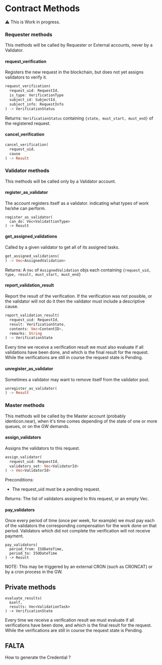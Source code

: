 
# Contract Methods

:warning: This is Work in progress.

### Requester methods

This methods will be called by Requester or External accounts, never by a Validator.

#### request_verification

Registers the new request in the blockchain, but does not yet assigns validators to verify it. 
~~~rust
request_verification(
  request_uid: RequestId,
  is_type: VerificationType 
  subject_id: SubjectId, 
  subject_info: RequestInfo
) -> VerificationStatus
~~~

Returns: `VerificationStatus` containing `{state, must_start, must_end}` of the registered request.

#### cancel_verification
~~~rust
cancel_verification(
  request_uid, 
  cause
) -> Result
~~~


### Validator methods

This methods will be called only by a Validator account.

#### register_as_validator

The account registers itself as a validator. indicating what types of work he/she can perform.
~~~ 
register_as_validator(
  can_do: Vec<ValidattionType>
) -> Result 
~~~

#### get_assigned_validations

Called by a given validator to get all of its assigned tasks.
~~~rust
get_assigned_validations(
) -> Vec<AssignedValidation>
~~~

Returns: A `Vec` of  `AssignedValidation` objs each containing `{request_uid, type, result, must_start, must_end}`

#### report_validation_result

Report the result of the verification. If the verification was not possible, or the validator will not do it then  the validator must include a descriptive cause.
~~~rust
report_validation_result(
  request_uid: RequestId, 
  result: VerificationState, 
  contents: Vec<ContentID>, 
  remarks: String
) -> VerificationState
~~~

Every time we receive a verification result we must also evaluate if all validations have been done, and which is the final result for the request. While the verifications are still in course the request state is Pending.

#### unregister_as_validator

Sometimes a validator may want to remove itself from the validator pool.
~~~rust
unregister_as_validator(
) -> Result
~~~


### Master methods

This methods will be called by the Master account (probably identicon.near), when it's time comes depending of the state of one or more queues, or on the GW demands.

#### assign_validators

Assigns the validators to this request. 
~~~rust
assign_validator(
  request_uid: RequestId,
  validators_set: Vec<ValidatorId>
) -> Vec<ValidatorId>
~~~

Preconditions:
- The request_uid must be a pending request.

Returns: The list of validators assigned to this request, or an empty Vec.

#### pay_validators

Once every period of time (once per week, for example) we must pay each of the validators the corresponding compensation for the work done on that period. Validators which did not complete the verification will not receive payment.
~~~
pay_validators(
  period_from: ISODateTime,
  period_to: ISODateTime
) -> Result
~~~

NOTE: This may be triggered by an external CRON (such as CRONCAT) or by a cron process in the GW.

## Private methods

~~~
evaluate_results(
  &self, 
  results: Vec<ValidationTask>
) -> VerificationState
~~~
Every time we receive a verification result we must evaluate if all verifications have been done, and which is the final result for the request. While the verifications are still in course the request state is Pending.

## FALTA

How to generate the Credential ?
